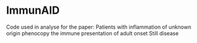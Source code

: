 # ImmunAID
Code used in analyse for the paper: Patients with inflammation of unknown origin phenocopy the immune presentation of adult onset Still disease
